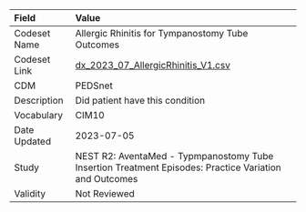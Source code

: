 |Field        |Value                                                                                                 |
|:------------|:-----------------------------------------------------------------------------------------------------|
|Codeset Name |Allergic Rhinitis for Tympanostomy Tube Outcomes                                                      |
|Codeset Link |[dx_2023_07_AllergicRhinitis_V1.csv](https://github.com/PEDSnet/Variable-Dictionary/blob/main/conditions/dx_2023_07_AllergicRhinitis_V1.csv.csv)|
|CDM          |PEDSnet                                                                                               |
|Description  |Did patient have this condition                                                                       |
|Vocabulary   |CIM10                                                                                                 |
|Date Updated |2023-07-05                                                                                            |
|Study        |NEST R2: AventaMed - Typmpanostomy Tube Insertion Treatment Episodes: Practice Variation and Outcomes |
|Validity     |Not Reviewed                                                                                          |
